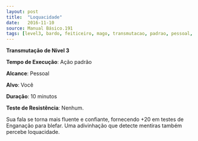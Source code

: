 ```yaml
---
layout: post
title:  "Loquacidade"
date:   2016-11-10
source: Manual Básico.191
tags: [level3, bardo, feiticeiro, mago, transmutacao, padrao, pessoal, voce, minutos, nenhum]
---
```


**Transmutação de Nível 3**

**Tempo de Execução**: Ação padrão

**Alcance**: Pessoal

**Alvo**: Você

**Duração**: 10 minutos

**Teste de Resistência**: Nenhum.

Sua fala se torna mais fluente e confiante, fornecendo +20 em testes de Enganação para blefar.
Uma adivinhação que detecte mentiras também percebe loquacidade.
